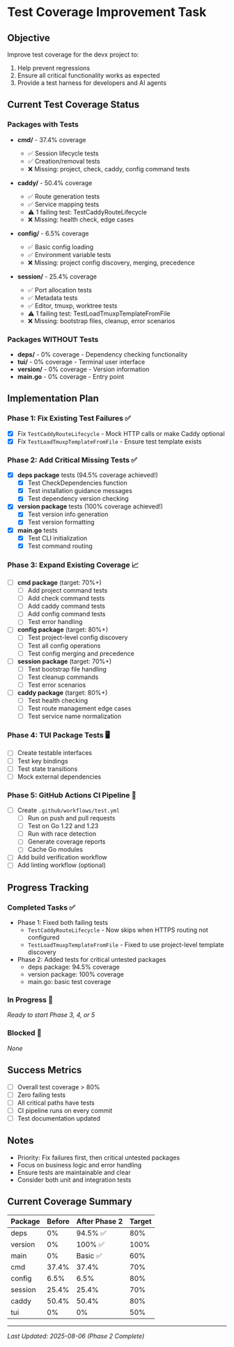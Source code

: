 # Test Coverage Improvement Task

## Objective
Improve test coverage for the devx project to:
1. Help prevent regressions
2. Ensure all critical functionality works as expected  
3. Provide a test harness for developers and AI agents

## Current Test Coverage Status

### Packages with Tests
- **cmd/** - 37.4% coverage
  - ✅ Session lifecycle tests
  - ✅ Creation/removal tests
  - ❌ Missing: project, check, caddy, config command tests
  
- **caddy/** - 50.4% coverage
  - ✅ Route generation tests
  - ✅ Service mapping tests
  - ⚠️ 1 failing test: TestCaddyRouteLifecycle
  - ❌ Missing: health check, edge cases
  
- **config/** - 6.5% coverage
  - ✅ Basic config loading
  - ✅ Environment variable tests
  - ❌ Missing: project config discovery, merging, precedence
  
- **session/** - 25.4% coverage  
  - ✅ Port allocation tests
  - ✅ Metadata tests
  - ✅ Editor, tmuxp, worktree tests
  - ⚠️ 1 failing test: TestLoadTmuxpTemplateFromFile
  - ❌ Missing: bootstrap files, cleanup, error scenarios

### Packages WITHOUT Tests
- **deps/** - 0% coverage - Dependency checking functionality
- **tui/** - 0% coverage - Terminal user interface
- **version/** - 0% coverage - Version information
- **main.go** - 0% coverage - Entry point

## Implementation Plan

### Phase 1: Fix Existing Test Failures ✅
- [x] Fix `TestCaddyRouteLifecycle` - Mock HTTP calls or make Caddy optional
- [x] Fix `TestLoadTmuxpTemplateFromFile` - Ensure test template exists

### Phase 2: Add Critical Missing Tests ✅
- [x] **deps package** tests (94.5% coverage achieved!)
  - [x] Test CheckDependencies function
  - [x] Test installation guidance messages
  - [x] Test dependency version checking
- [x] **version package** tests (100% coverage achieved!)
  - [x] Test version info generation
  - [x] Test version formatting
- [x] **main.go** tests
  - [x] Test CLI initialization
  - [x] Test command routing

### Phase 3: Expand Existing Coverage 📈
- [ ] **cmd package** (target: 70%+)
  - [ ] Add project command tests
  - [ ] Add check command tests
  - [ ] Add caddy command tests
  - [ ] Add config command tests
  - [ ] Test error handling
- [ ] **config package** (target: 80%+)
  - [ ] Test project-level config discovery
  - [ ] Test all config operations
  - [ ] Test config merging and precedence
- [ ] **session package** (target: 70%+)
  - [ ] Test bootstrap file handling
  - [ ] Test cleanup commands
  - [ ] Test error scenarios
- [ ] **caddy package** (target: 80%+)
  - [ ] Test health checking
  - [ ] Test route management edge cases
  - [ ] Test service name normalization

### Phase 4: TUI Package Tests 🖥️
- [ ] Create testable interfaces
- [ ] Test key bindings
- [ ] Test state transitions
- [ ] Mock external dependencies

### Phase 5: GitHub Actions CI Pipeline 🚀
- [ ] Create `.github/workflows/test.yml`
  - [ ] Run on push and pull requests
  - [ ] Test on Go 1.22 and 1.23
  - [ ] Run with race detection
  - [ ] Generate coverage reports
  - [ ] Cache Go modules
- [ ] Add build verification workflow
- [ ] Add linting workflow (optional)

## Progress Tracking

### Completed Tasks ✅
- Phase 1: Fixed both failing tests
  - `TestCaddyRouteLifecycle` - Now skips when HTTPS routing not configured
  - `TestLoadTmuxpTemplateFromFile` - Fixed to use project-level template discovery
- Phase 2: Added tests for critical untested packages
  - deps package: 94.5% coverage
  - version package: 100% coverage
  - main.go: basic test coverage

### In Progress 🔄
_Ready to start Phase 3, 4, or 5_

### Blocked 🚫
_None_

## Success Metrics
- [ ] Overall test coverage > 80%
- [ ] Zero failing tests
- [ ] All critical paths have tests
- [ ] CI pipeline runs on every commit
- [ ] Test documentation updated

## Notes
- Priority: Fix failures first, then critical untested packages
- Focus on business logic and error handling
- Ensure tests are maintainable and clear
- Consider both unit and integration tests

## Current Coverage Summary

| Package | Before | After Phase 2 | Target |
|---------|--------|---------------|--------|
| deps    | 0%     | 94.5% ✅      | 80%    |
| version | 0%     | 100% ✅       | 100%   |
| main    | 0%     | Basic ✅      | 60%    |
| cmd     | 37.4%  | 37.4%         | 70%    |
| config  | 6.5%   | 6.5%          | 80%    |
| session | 25.4%  | 25.4%         | 70%    |
| caddy   | 50.4%  | 50.4%         | 80%    |
| tui     | 0%     | 0%            | 50%    |

---
_Last Updated: 2025-08-06 (Phase 2 Complete)_